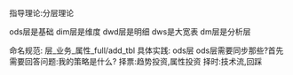 指导理论:分层理论

ods层是基础
dim层是维度
dwd层是明细
dws是大宽表
dm层是分析层

命名规范:
层_业务_属性_full/add_tbl
具体实践:
ods层
ods层需要同步那些?首先需要回答问题:我的策略是什么?
择票:趋势投资,属性投资
择时:技术流,回踩

